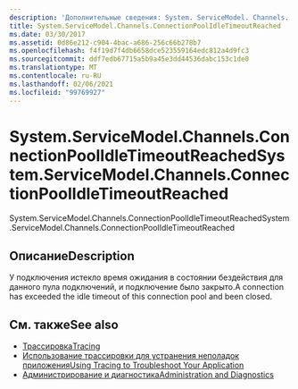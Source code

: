 ```yaml
---
description: 'Дополнительные сведения: System. ServiceModel. Channels. Коннектионпулидлетимеаутреачед'
title: System.ServiceModel.Channels.ConnectionPoolIdleTimeoutReached
ms.date: 03/30/2017
ms.assetid: 0d86e212-c904-4bac-a686-256c66b278b7
ms.openlocfilehash: f4f19d7f4db6658dce523559164edc812a4d9fc3
ms.sourcegitcommit: ddf7edb67715a5b9a45e3dd44536dabc153c1de0
ms.translationtype: MT
ms.contentlocale: ru-RU
ms.lasthandoff: 02/06/2021
ms.locfileid: "99769927"
---
```

# <a name="systemservicemodelchannelsconnectionpoolidletimeoutreached"></a><span data-ttu-id="582e9-103">System.ServiceModel.Channels.ConnectionPoolIdleTimeoutReached</span><span class="sxs-lookup"><span data-stu-id="582e9-103">System.ServiceModel.Channels.ConnectionPoolIdleTimeoutReached</span></span>

<span data-ttu-id="582e9-104">System.ServiceModel.Channels.ConnectionPoolIdleTimeoutReached</span><span class="sxs-lookup"><span data-stu-id="582e9-104">System.ServiceModel.Channels.ConnectionPoolIdleTimeoutReached</span></span>  
  
## <a name="description"></a><span data-ttu-id="582e9-105">Описание</span><span class="sxs-lookup"><span data-stu-id="582e9-105">Description</span></span>  

 <span data-ttu-id="582e9-106">У подключения истекло время ожидания в состоянии бездействия для данного пула подключений, и подключение было закрыто.</span><span class="sxs-lookup"><span data-stu-id="582e9-106">A connection has exceeded the idle timeout of this connection pool and been closed.</span></span>  
  
## <a name="see-also"></a><span data-ttu-id="582e9-107">См. также</span><span class="sxs-lookup"><span data-stu-id="582e9-107">See also</span></span>

- [<span data-ttu-id="582e9-108">Трассировка</span><span class="sxs-lookup"><span data-stu-id="582e9-108">Tracing</span></span>](index.md)
- [<span data-ttu-id="582e9-109">Использование трассировки для устранения неполадок приложения</span><span class="sxs-lookup"><span data-stu-id="582e9-109">Using Tracing to Troubleshoot Your Application</span></span>](using-tracing-to-troubleshoot-your-application.md)
- [<span data-ttu-id="582e9-110">Администрирование и диагностика</span><span class="sxs-lookup"><span data-stu-id="582e9-110">Administration and Diagnostics</span></span>](../index.md)

